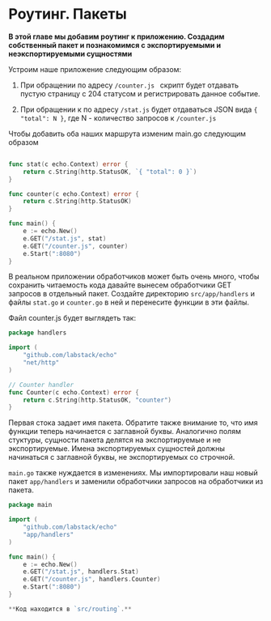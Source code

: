 # Роутинг. Пакеты

**В этой главе мы добавим роутинг к приложению. Создадим собственный пакет и
познакомимся с экспортируемыми и неэкспортируемыми сущностями**

Устроим наше приложение следующим образом:

1. При обращении по адресу `/counter.js `
скрипт будет отдавать пустую страницу с 204 статусом и регистрировать
данное событие.

2. При обращении к по адресу `/stat.js` будет отдаваться JSON вида
`{ "total": N }`, где N - количество запросов к  `/counter.js`

Чтобы добавить оба наших маршрута изменим main.go следующим образом

```go

func stat(c echo.Context) error {
	return c.String(http.StatusOK, `{ "total": 0 }`)
}

func counter(c echo.Context) error {
	return c.String(http.StatusOK)
}

func main() {
	e := echo.New()
	e.GET("/stat.js", stat)
	e.GET("/counter.js", counter)
	e.Start(":8080")
}
```

В реальном приложении обработчиков может быть очень много, чтобы сохранить читаемость
кода давайте вынесем обработчики GET запросов в отдельный пакет. Создайте директорию
`src/app/handlers` и файлы `stat.go` и `counter.go` в ней и перенесите функции в эти файлы.

Файл counter.js будет выглядеть так:

```go
package handlers

import (
	"github.com/labstack/echo"
	"net/http"
)

// Counter handler
func Counter(c echo.Context) error {
	return c.String(http.StatusOK, "counter")
}

```

Первая стока задает имя пакета. Обратите также внимание то, что имя функции
теперь начинается с заглавной буквы. Аналогично полям стуктуры, сущности пакета
делятся на экспортируемые и не экспортируемые. Имена экспортируемых сущностей
должны начинаться с заглавной буквы, не экспортируемых со строчной.

`main.go` также нуждается в изменениях. Мы импортировали наш новый пакет
`app/handlers` и заменили обработчики запросов на обработчики из пакета.


```go
package main

import (
	"github.com/labstack/echo"
	"app/handlers"
)

func main() {
	e := echo.New()
	e.GET("/stat.js", handlers.Stat)
	e.GET("/counter.js", handlers.Counter)
	e.Start(":8080")
}

**Код находится в `src/routing`.**
